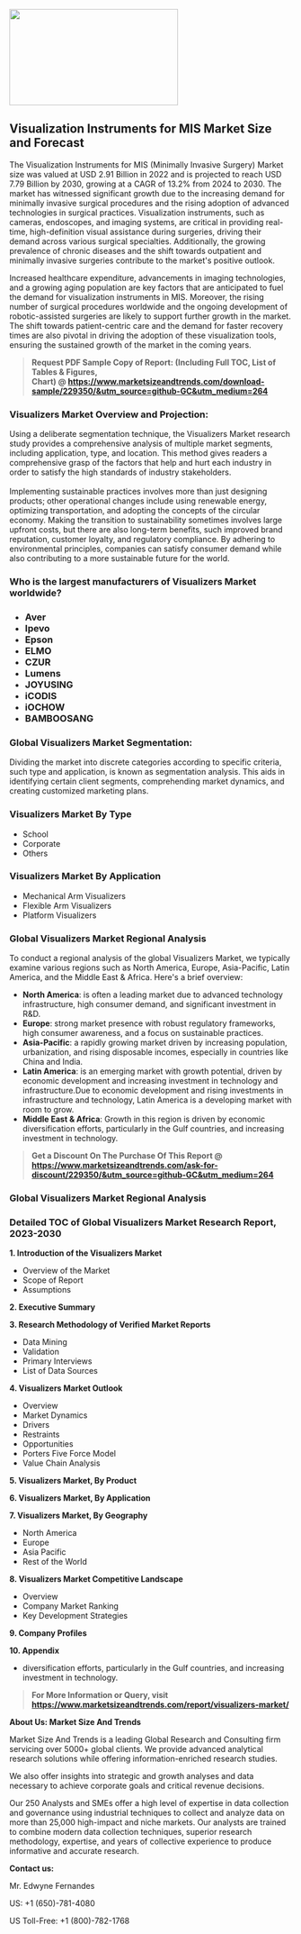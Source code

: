 <p><img class="alignnone size-medium wp-image-20088" src="https://ffe5etoiles.com/wp-content/uploads/2024/12/MST1-300x171.png" alt="" width="300" height="171" /></p><h2>Visualization Instruments for MIS Market Size and Forecast</h2><p>The Visualization Instruments for MIS (Minimally Invasive Surgery) Market size was valued at USD 2.91 Billion in 2022 and is projected to reach USD 7.79 Billion by 2030, growing at a CAGR of 13.2% from 2024 to 2030. The market has witnessed significant growth due to the increasing demand for minimally invasive surgical procedures and the rising adoption of advanced technologies in surgical practices. Visualization instruments, such as cameras, endoscopes, and imaging systems, are critical in providing real-time, high-definition visual assistance during surgeries, driving their demand across various surgical specialties. Additionally, the growing prevalence of chronic diseases and the shift towards outpatient and minimally invasive surgeries contribute to the market's positive outlook.</p><p>Increased healthcare expenditure, advancements in imaging technologies, and a growing aging population are key factors that are anticipated to fuel the demand for visualization instruments in MIS. Moreover, the rising number of surgical procedures worldwide and the ongoing development of robotic-assisted surgeries are likely to support further growth in the market. The shift towards patient-centric care and the demand for faster recovery times are also pivotal in driving the adoption of these visualization tools, ensuring the sustained growth of the market in the coming years.</p></p><blockquote id="" class=""><strong>Request PDF Sample Copy of Report: (Including Full TOC, List of Tables &amp; Figures, Chart)&nbsp;@&nbsp;<strong><a href="https://www.marketsizeandtrends.com/download-sample/229350/&utm_source=github-GC&utm_medium=264" target="_blank">https://www.marketsizeandtrends.com/download-sample/229350/&utm_source=github-GC&utm_medium=264</a></strong></strong></blockquote><h3 id="" class="">Visualizers Market&nbsp;Overview and Projection:</h3><p id="" class="">Using a deliberate segmentation technique, the Visualizers Market research study provides a comprehensive analysis of multiple market segments, including application, type, and location. This method gives readers a comprehensive grasp of the factors that help and hurt each industry in order to satisfy the high standards of industry stakeholders. <br /> <br />Implementing sustainable practices involves more than just designing products; other operational changes include using renewable energy, optimizing transportation, and adopting the concepts of the circular economy. Making the transition to sustainability sometimes involves large upfront costs, but there are also long-term benefits, such improved brand reputation, customer loyalty, and regulatory compliance. By adhering to environmental principles, companies can satisfy consumer demand while also contributing to a more sustainable future for the world.</p><h3 id="" class="">Who is the largest manufacturers of&nbsp;Visualizers Market worldwide?</h3><h3 class=""><p><ul><li>Aver </li><li> Ipevo </li><li> Epson </li><li> ELMO </li><li> CZUR </li><li> Lumens </li><li> JOYUSING </li><li> iCODIS </li><li> iOCHOW </li><li> BAMBOOSANG</li></ul></p></h3><h3 id="" class="">Global&nbsp;Visualizers Market Segmentation:</h3><p id="" class="">Dividing the market into discrete categories according to specific criteria, such type and application, is known as segmentation analysis. This aids in identifying certain client segments, comprehending market dynamics, and creating customized marketing plans.</p><h3 id="" class="">Visualizers Market&nbsp;By Type</h3><p><p><ul><li>School</li><li> Corporate</li><li> Others</p></li></ul></p></p><h3 id="" class="">Visualizers Market&nbsp;By Application</h3><p class=""><p><ul><li>Mechanical Arm Visualizers</li><li> Flexible Arm Visualizers</li><li> Platform Visualizers</li></ul></p></p><h3 id="" class="">Global Visualizers Market Regional Analysis</h3><p id="" class="">To conduct a regional analysis of the global Visualizers Market, we typically examine various regions such as North America, Europe, Asia-Pacific, Latin America, and the Middle East &amp; Africa. Here's a brief overview:</p><ul><li><strong>North America</strong>: is often a leading market due to advanced technology infrastructure, high consumer demand, and significant investment in R&amp;D.</li><li><strong>Europe</strong>: strong market presence with robust regulatory frameworks, high consumer awareness, and a focus on sustainable practices.</li><li><strong>Asia-Pacific</strong>: a rapidly growing market driven by increasing population, urbanization, and rising disposable incomes, especially in countries like China and India.</li><li><strong>Latin America</strong>: is an emerging market with growth potential, driven by economic development and increasing investment in technology and infrastructure.Due to economic development and rising investments in infrastructure and technology, Latin America is a developing market with room to grow.</li><li><strong>Middle East &amp; Africa</strong>: Growth in this region is driven by economic diversification efforts, particularly in the Gulf countries, and increasing investment in technology.</li></ul><blockquote id="" class=""><strong>Get a Discount On The Purchase Of This Report @ <strong><a href="https://www.marketsizeandtrends.com/ask-for-discount/229350/&utm_source=github-GC&utm_medium=264" target="_blank">https://www.marketsizeandtrends.com/ask-for-discount/229350/&utm_source=github-GC&utm_medium=264</a></strong></strong></blockquote><h3 id="" class="">Global Visualizers Market Regional Analysis</h3><h3 id="" class="">Detailed TOC of Global Visualizers Market Research Report, 2023-2030</h3><p id="" class=""><strong>1. Introduction of the Visualizers Market</strong></p><ul><li>Overview of the Market</li><li>Scope of Report</li><li>Assumptions</li></ul><p id="" class=""><strong>2. Executive Summary</strong></p><p id="" class=""><strong>3. Research Methodology of Verified Market Reports</strong></p><ul><li>Data Mining</li><li>Validation</li><li>Primary Interviews</li><li>List of Data Sources</li></ul><p id="" class=""><strong>4. Visualizers Market Outlook</strong></p><ul><li>Overview</li><li>Market Dynamics</li><li>Drivers</li><li>Restraints</li><li>Opportunities</li><li>Porters Five Force Model</li><li>Value Chain Analysis</li></ul><p id="" class=""><strong>5. Visualizers Market, By Product</strong></p><p id="" class=""><strong>6. Visualizers Market, By Application</strong></p><p id="" class=""><strong>7. Visualizers Market, By Geography</strong></p><ul><li>North America</li><li>Europe</li><li>Asia Pacific</li><li>Rest of the World</li></ul><p id="" class=""><strong>8. Visualizers Market Competitive Landscape</strong></p><ul><li>Overview</li><li>Company Market Ranking</li><li>Key Development Strategies</li></ul><p id="" class=""><strong>9. Company Profiles</strong></p><p id="" class=""><strong>10. Appendix</strong></p><ul><li>diversification efforts, particularly in the Gulf countries, and increasing investment in technology.</li></ul><blockquote id="" class=""><strong>For More Information or Query, visit <strong><strong><a href="https://www.marketsizeandtrends.com/report/visualizers-market/" target="_blank">https://www.marketsizeandtrends.com/report/visualizers-market/</a></strong></strong></strong></blockquote><p id="" class=""><strong>About Us: Market Size And Trends</strong></p><p id="" class="">Market Size And Trends is a leading Global Research and Consulting firm servicing over 5000+ global clients. We provide advanced analytical research solutions while offering information-enriched research studies.</p><p id="" class="">We also offer insights into strategic and growth analyses and data necessary to achieve corporate goals and critical revenue decisions.</p><p id="" class="">Our 250 Analysts and SMEs offer a high level of expertise in data collection and governance using industrial techniques to collect and analyze data on more than 25,000 high-impact and niche markets. Our analysts are trained to combine modern data collection techniques, superior research methodology, expertise, and years of collective experience to produce informative and accurate research.</p><p id="" class=""><strong>Contact us:</strong></p><p id="" class="">Mr. Edwyne Fernandes</p><p id="" class="">US: +1 (650)-781-4080</p><p id="" class="">US Toll-Free: +1 (800)-782-1768</p>
